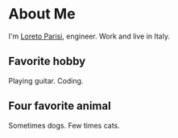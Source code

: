 # About Me
I'm [Loreto Parisi](https://github.com/loretoparisi), engineer. Work and live in Italy.
## Favorite hobby
Playing guitar. Coding.

## Four favorite animal
Sometimes dogs. Few times cats.